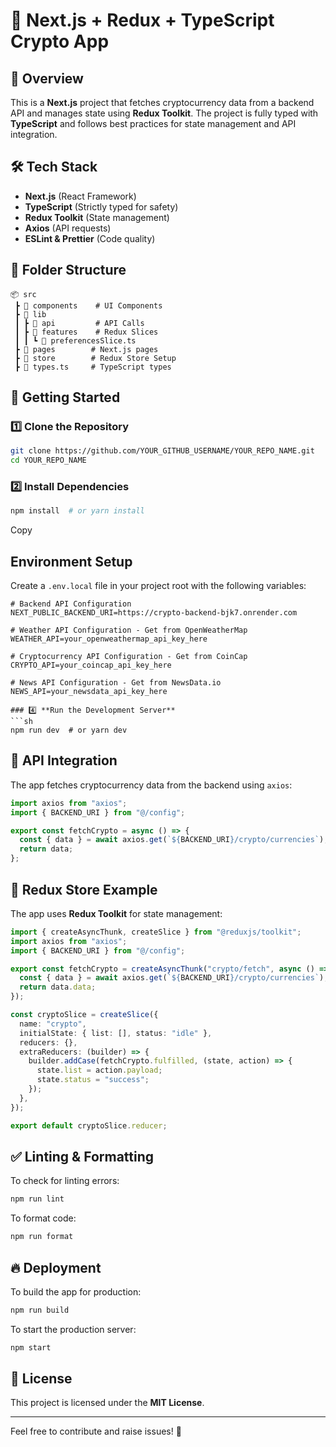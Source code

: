 # 🚀 Next.js + Redux + TypeScript Crypto App

## 📌 Overview
This is a **Next.js** project that fetches cryptocurrency data from a backend API and manages state using **Redux Toolkit**. The project is fully typed with **TypeScript** and follows best practices for state management and API integration.

## 🛠️ Tech Stack
- **Next.js** (React Framework)
- **TypeScript** (Strictly typed for safety)
- **Redux Toolkit** (State management)
- **Axios** (API requests)
- **ESLint & Prettier** (Code quality)

## 📂 Folder Structure
```
📦 src
 ┣ 📂 components    # UI Components
 ┣ 📂 lib
 ┃ ┣ 📂 api         # API Calls
 ┃ ┣ 📂 features    # Redux Slices
 ┃ ┃ ┗ 📜 preferencesSlice.ts
 ┣ 📂 pages        # Next.js pages
 ┣ 📂 store        # Redux Store Setup
 ┣ 📜 types.ts     # TypeScript types
```

## 🚀 Getting Started
### 1️⃣ **Clone the Repository**
```sh
git clone https://github.com/YOUR_GITHUB_USERNAME/YOUR_REPO_NAME.git
cd YOUR_REPO_NAME
```

### 2️⃣ **Install Dependencies**
```sh
npm install  # or yarn install
```


Copy
## Environment Setup

Create a `.env.local` file in your project root with the following variables:

```env
# Backend API Configuration
NEXT_PUBLIC_BACKEND_URI=https://crypto-backend-bjk7.onrender.com

# Weather API Configuration - Get from OpenWeatherMap
WEATHER_API=your_openweathermap_api_key_here

# Cryptocurrency API Configuration - Get from CoinCap
CRYPTO_API=your_coincap_api_key_here

# News API Configuration - Get from NewsData.io
NEWS_API=your_newsdata_api_key_here

### 4️⃣ **Run the Development Server**
```sh
npm run dev  # or yarn dev
```

## 📡 API Integration
The app fetches cryptocurrency data from the backend using `axios`:
```ts
import axios from "axios";
import { BACKEND_URI } from "@/config";

export const fetchCrypto = async () => {
  const { data } = await axios.get(`${BACKEND_URI}/crypto/currencies`);
  return data;
};
```

## 📌 Redux Store Example
The app uses **Redux Toolkit** for state management:
```ts
import { createAsyncThunk, createSlice } from "@reduxjs/toolkit";
import axios from "axios";
import { BACKEND_URI } from "@/config";

export const fetchCrypto = createAsyncThunk("crypto/fetch", async () => {
  const { data } = await axios.get(`${BACKEND_URI}/crypto/currencies`);
  return data.data;
});

const cryptoSlice = createSlice({
  name: "crypto",
  initialState: { list: [], status: "idle" },
  reducers: {},
  extraReducers: (builder) => {
    builder.addCase(fetchCrypto.fulfilled, (state, action) => {
      state.list = action.payload;
      state.status = "success";
    });
  },
});

export default cryptoSlice.reducer;
```

## ✅ Linting & Formatting
To check for linting errors:
```sh
npm run lint
```
To format code:
```sh
npm run format
```

## 🔥 Deployment
To build the app for production:
```sh
npm run build
```
To start the production server:
```sh
npm start
```

## 📜 License
This project is licensed under the **MIT License**.

---
Feel free to contribute and raise issues! 🚀

